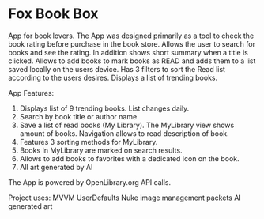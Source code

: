 Fox Book Box 
===============

App for book lovers. 
The App was designed primarily as a tool to check the book rating before purchase in the book store.
Allows the user to search for books and see the rating. In addition shows short summary when a title is clicked.
Allows to add books to mark books as READ and adds them to a list saved locally on the users device.
Has 3 filters to sort the Read list according to the users desires.
Displays a list of trending books.

App Features:
1. Displays list of 9 trending books. List changes daily.
2. Search by book title or author name
3. Save a list of read books (My Library). The MyLibrary view shows amount of books. Navigation allows to read description of book.
4. Features 3 sorting methods for MyLibrary.
5. Books In MyLibrary are marked on search results.
6. Allows to add books to favorites with a dedicated icon on the book.
7. All art generated by AI


The App is powered by OpenLibrary.org API calls.

Project uses:
MVVM
UserDefaults
Nuke image management packets
AI generated art

